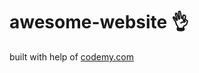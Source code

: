# awesome-website :ok_hand:                  
built with help of <a href="http://johnelder.com/">codemy.com</a>

